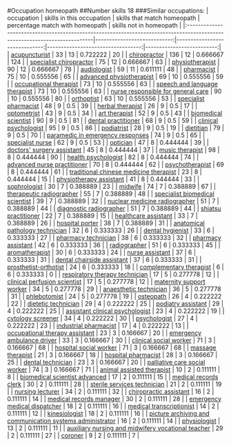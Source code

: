 #Occupation homeopath
##Number skills 18
###Similar occupations:
| occupation                                                                                                                |   skills in this occupation |   skills that match homeopath |   percentage match with homeopath |   skills not in homeopath |
|:--------------------------------------------------------------------------------------------------------------------------|----------------------------:|------------------------------:|----------------------------------:|--------------------------:|
| [acupuncturist](acupuncturist.md)                                                                                         |                          33 |                            13 |                          0.722222 |                        20 |
| [chiropractor](chiropractor.md)                                                                                           |                         136 |                            12 |                          0.666667 |                       124 |
| [specialist chiropractor](specialist_chiropractor.md)                                                                     |                          75 |                            12 |                          0.666667 |                        63 |
| [physiotherapist](physiotherapist.md)                                                                                     |                          90 |                            12 |                          0.666667 |                        78 |
| [audiologist](audiologist.md)                                                                                             |                          59 |                            11 |                          0.611111 |                        48 |
| [pharmacist](pharmacist.md)                                                                                               |                          75 |                            10 |                          0.555556 |                        65 |
| [advanced physiotherapist](advanced_physiotherapist.md)                                                                   |                          69 |                            10 |                          0.555556 |                        59 |
| [occupational therapist](occupational_therapist.md)                                                                       |                          73 |                            10 |                          0.555556 |                        63 |
| [speech and language therapist](speech_and_language_therapist.md)                                                         |                          73 |                            10 |                          0.555556 |                        63 |
| [nurse responsible for general care](nurse_responsible_for_general_care.md)                                               |                          90 |                            10 |                          0.555556 |                        80 |
| [orthoptist](orthoptist.md)                                                                                               |                          63 |                            10 |                          0.555556 |                        53 |
| [specialist pharmacist](specialist_pharmacist.md)                                                                         |                          48 |                             9 |                          0.5      |                        39 |
| [herbal therapist](herbal_therapist.md)                                                                                   |                          26 |                             9 |                          0.5      |                        17 |
| [optometrist](optometrist.md)                                                                                             |                          43 |                             9 |                          0.5      |                        34 |
| [art therapist](art_therapist.md)                                                                                         |                          52 |                             9 |                          0.5      |                        43 |
| [biomedical scientist](biomedical_scientist.md)                                                                           |                          90 |                             9 |                          0.5      |                        81 |
| [dental practitioner](dental_practitioner.md)                                                                             |                          68 |                             9 |                          0.5      |                        59 |
| [clinical psychologist](clinical_psychologist.md)                                                                         |                          95 |                             9 |                          0.5      |                        86 |
| [podiatrist](podiatrist.md)                                                                                               |                          28 |                             9 |                          0.5      |                        19 |
| [dietitian](dietitian.md)                                                                                                 |                          79 |                             9 |                          0.5      |                        70 |
| [paramedic in emergency responses](paramedic_in_emergency_responses.md)                                                   |                          74 |                             9 |                          0.5      |                        65 |
| [specialist nurse](specialist_nurse.md)                                                                                   |                          62 |                             9 |                          0.5      |                        53 |
| [optician](optician.md)                                                                                                   |                          47 |                             8 |                          0.444444 |                        39 |
| [doctors' surgery assistant](doctors'_surgery_assistant.md)                                                               |                          45 |                             8 |                          0.444444 |                        37 |
| [music therapist](music_therapist.md)                                                                                     |                          98 |                             8 |                          0.444444 |                        90 |
| [health psychologist](health_psychologist.md)                                                                             |                          82 |                             8 |                          0.444444 |                        74 |
| [advanced nurse practitioner](advanced_nurse_practitioner.md)                                                             |                          70 |                             8 |                          0.444444 |                        62 |
| [psychotherapist](psychotherapist.md)                                                                                     |                          69 |                             8 |                          0.444444 |                        61 |
| [traditional chinese medicine therapist](traditional_chinese_medicine_therapist.md)                                       |                          23 |                             8 |                          0.444444 |                        15 |
| [physiotherapy assistant](physiotherapy_assistant.md)                                                                     |                          41 |                             8 |                          0.444444 |                        33 |
| [sophrologist](sophrologist.md)                                                                                           |                          30 |                             7 |                          0.388889 |                        23 |
| [midwife](midwife.md)                                                                                                     |                          74 |                             7 |                          0.388889 |                        67 |
| [therapeutic radiographer](therapeutic_radiographer.md)                                                                   |                          55 |                             7 |                          0.388889 |                        48 |
| [specialist biomedical scientist](specialist_biomedical_scientist.md)                                                     |                          39 |                             7 |                          0.388889 |                        32 |
| [nuclear medicine radiographer](nuclear_medicine_radiographer.md)                                                         |                          51 |                             7 |                          0.388889 |                        44 |
| [diagnostic radiographer](diagnostic_radiographer.md)                                                                     |                          51 |                             7 |                          0.388889 |                        44 |
| [shiatsu practitioner](shiatsu_practitioner.md)                                                                           |                          22 |                             7 |                          0.388889 |                        15 |
| [healthcare assistant](healthcare_assistant.md)                                                                           |                          33 |                             7 |                          0.388889 |                        26 |
| [hospital porter](hospital_porter.md)                                                                                     |                          38 |                             7 |                          0.388889 |                        31 |
| [anatomical pathology technician](anatomical_pathology_technician.md)                                                     |                          32 |                             6 |                          0.333333 |                        26 |
| [dental hygienist](dental_hygienist.md)                                                                                   |                          33 |                             6 |                          0.333333 |                        27 |
| [pharmacy technician](pharmacy_technician.md)                                                                             |                          38 |                             6 |                          0.333333 |                        32 |
| [pharmacy assistant](pharmacy_assistant.md)                                                                               |                          42 |                             6 |                          0.333333 |                        36 |
| [radiographer](radiographer.md)                                                                                           |                          51 |                             6 |                          0.333333 |                        45 |
| [aromatherapist](aromatherapist.md)                                                                                       |                          30 |                             6 |                          0.333333 |                        24 |
| [nurse assistant](nurse_assistant.md)                                                                                     |                          37 |                             6 |                          0.333333 |                        31 |
| [dental chairside assistant](dental_chairside_assistant.md)                                                               |                          37 |                             6 |                          0.333333 |                        31 |
| [prosthetist-orthotist](prosthetist-orthotist.md)                                                                         |                          24 |                             6 |                          0.333333 |                        18 |
| [complementary therapist](complementary_therapist.md)                                                                     |                           6 |                             6 |                          0.333333 |                         0 |
| [respiratory therapy technician](respiratory_therapy_technician.md)                                                       |                          17 |                             5 |                          0.277778 |                        12 |
| [clinical perfusion scientist](clinical_perfusion_scientist.md)                                                           |                          17 |                             5 |                          0.277778 |                        12 |
| [maternity support worker](maternity_support_worker.md)                                                                   |                          34 |                             5 |                          0.277778 |                        29 |
| [anaesthetic technician](anaesthetic_technician.md)                                                                       |                          36 |                             5 |                          0.277778 |                        31 |
| [phlebotomist](phlebotomist.md)                                                                                           |                          24 |                             5 |                          0.277778 |                        19 |
| [osteopath](osteopath.md)                                                                                                 |                          26 |                             4 |                          0.222222 |                        22 |
| [dietetic technician](dietetic_technician.md)                                                                             |                          29 |                             4 |                          0.222222 |                        25 |
| [podiatry assistant](podiatry_assistant.md)                                                                               |                          29 |                             4 |                          0.222222 |                        25 |
| [assistant clinical psychologist](assistant_clinical_psychologist.md)                                                     |                          23 |                             4 |                          0.222222 |                        19 |
| [cytology screener](cytology_screener.md)                                                                                 |                          34 |                             4 |                          0.222222 |                        30 |
| [psychologist](psychologist.md)                                                                                           |                          27 |                             4 |                          0.222222 |                        23 |
| [industrial pharmacist](industrial_pharmacist.md)                                                                         |                          17 |                             4 |                          0.222222 |                        13 |
| [occupational therapy assistant](occupational_therapy_assistant.md)                                                       |                          23 |                             3 |                          0.166667 |                        20 |
| [emergency ambulance driver](emergency_ambulance_driver.md)                                                               |                          33 |                             3 |                          0.166667 |                        30 |
| [clinical social worker](clinical_social_worker.md)                                                                       |                          71 |                             3 |                          0.166667 |                        68 |
| [hospital social worker](hospital_social_worker.md)                                                                       |                          71 |                             3 |                          0.166667 |                        68 |
| [massage therapist](massage_therapist.md)                                                                                 |                          21 |                             3 |                          0.166667 |                        18 |
| [hospital pharmacist](hospital_pharmacist.md)                                                                             |                          28 |                             3 |                          0.166667 |                        25 |
| [dental technician](dental_technician.md)                                                                                 |                          23 |                             3 |                          0.166667 |                        20 |
| [palliative care social worker](palliative_care_social_worker.md)                                                         |                          74 |                             3 |                          0.166667 |                        71 |
| [animal assisted therapist](animal_assisted_therapist.md)                                                                 |                          10 |                             2 |                          0.111111 |                         8 |
| [biomedical scientist advanced](biomedical_scientist_advanced.md)                                                         |                          17 |                             2 |                          0.111111 |                        15 |
| [medical records clerk](medical_records_clerk.md)                                                                         |                          30 |                             2 |                          0.111111 |                        28 |
| [sterile services technician](sterile_services_technician.md)                                                             |                          21 |                             2 |                          0.111111 |                        19 |
| [nursing lecturer](nursing_lecturer.md)                                                                                   |                          34 |                             2 |                          0.111111 |                        32 |
| [chiropractic assistant](chiropractic_assistant.md)                                                                       |                          16 |                             2 |                          0.111111 |                        14 |
| [medical records manager](medical_records_manager.md)                                                                     |                          30 |                             2 |                          0.111111 |                        28 |
| [emergency medical dispatcher](emergency_medical_dispatcher.md)                                                           |                          18 |                             2 |                          0.111111 |                        16 |
| [medical transcriptionist](medical_transcriptionist.md)                                                                   |                          14 |                             2 |                          0.111111 |                        12 |
| [kinesiologist](kinesiologist.md)                                                                                         |                          18 |                             2 |                          0.111111 |                        16 |
| [picture archiving and communication systems administrator](picture_archiving_and_communication_systems_administrator.md) |                          16 |                             2 |                          0.111111 |                        14 |
| [physiologist](physiologist.md)                                                                                           |                          13 |                             2 |                          0.111111 |                        11 |
| [auxiliary nursing and midwifery vocational teacher](auxiliary_nursing_and_midwifery_vocational_teacher.md)               |                          29 |                             2 |                          0.111111 |                        27 |
| [coroner](coroner.md)                                                                                                     |                           9 |                             2 |                          0.111111 |                         7 |
